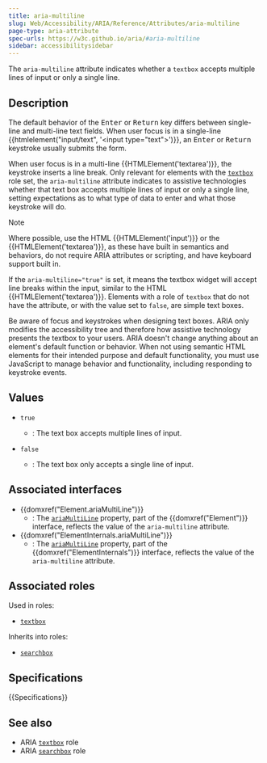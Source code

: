 ```yaml
---
title: aria-multiline
slug: Web/Accessibility/ARIA/Reference/Attributes/aria-multiline
page-type: aria-attribute
spec-urls: https://w3c.github.io/aria/#aria-multiline
sidebar: accessibilitysidebar
---
```


The `aria-multiline` attribute indicates whether a `textbox` accepts multiple lines of input or only a single line.

## Description

The default behavior of the <kbd>Enter</kbd> or <kbd>Return</kbd> key differs between single-line and multi-line text fields. When user focus is in a single-line {{htmlelement("input/text", '&lt;input type="text"&gt;')}}, an <kbd>Enter</kbd> or <kbd>Return</kbd> keystroke usually submits the form.

When user focus is in a multi-line {{HTMLElement('textarea')}}, the keystroke inserts a line break. Only relevant for elements with the [`textbox`](/en-US/docs/Web/Accessibility/ARIA/Reference/Roles/textbox_role) role set, the `aria-multiline` attribute indicates to assistive technologies whether that text box accepts multiple lines of input or only a single line, setting expectations as to what type of data to enter and what those keystroke will do.

> [!NOTE]
> Where possible, use the HTML {{HTMLElement('input')}} or the {{HTMLElement('textarea')}}, as these have built in semantics and behaviors, do not require ARIA attributes or scripting, and have keyboard support built in.

If the `aria-multiline="true"` is set, it means the textbox widget will accept line breaks within the input, similar to the HTML {{HTMLElement('textarea')}}. Elements with a role of `textbox` that do not have the attribute, or with the value set to `false`, are simple text boxes.

Be aware of focus and keystrokes when designing text boxes. ARIA only modifies the accessibility tree and therefore how assistive technology presents the textbox to your users. ARIA doesn't change anything about an element's default function or behavior. When not using semantic HTML elements for their intended purpose and default functionality, you must use JavaScript to manage behavior and functionality, including responding to keystroke events.

## Values

- `true`

  - : The text box accepts multiple lines of input.

- `false`
  - : The text box only accepts a single line of input.

## Associated interfaces

- {{domxref("Element.ariaMultiLine")}}
  - : The [`ariaMultiLine`](/en-US/docs/Web/API/Element/ariaMultiLine) property, part of the {{domxref("Element")}} interface, reflects the value of the `aria-multiline` attribute.
- {{domxref("ElementInternals.ariaMultiLine")}}
  - : The [`ariaMultiLine`](/en-US/docs/Web/API/ElementInternals/ariaMultiLine) property, part of the {{domxref("ElementInternals")}} interface, reflects the value of the `aria-multiline` attribute.

## Associated roles

Used in roles:

- [`textbox`](/en-US/docs/Web/Accessibility/ARIA/Reference/Roles/textbox_role)

Inherits into roles:

- [`searchbox`](/en-US/docs/Web/Accessibility/ARIA/Reference/Roles/searchbox_role)

## Specifications

{{Specifications}}

## See also

- ARIA [`textbox`](/en-US/docs/Web/Accessibility/ARIA/Reference/Roles/textbox_role) role
- ARIA [`searchbox`](/en-US/docs/Web/Accessibility/ARIA/Reference/Roles/searchbox_role) role
